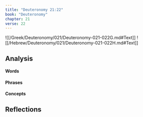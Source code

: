 ```yaml
---
title: "Deuteronomy 21:22"
book: "Deuteronomy"
chapter: 21
verse: 22
---
```

![[/Greek/Deuteronomy/021/Deuteronomy-021-022G.md#Text]]
![[/Hebrew/Deuteronomy/021/Deuteronomy-021-022H.md#Text]]

## Analysis

#### Words

#### Phrases

#### Concepts

## Reflections
